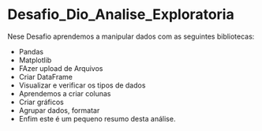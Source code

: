 # Desafio_Dio_Analise_Exploratoria
Nese Desafio aprendemos a manipular dados com as seguintes bibliotecas:
- Pandas
- Matplotlib
- FAzer upload de Arquivos
- Criar DataFrame
- Visualizar e verificar os tipos de dados
- Aprendemos a criar colunas
- Criar gráficos
- Agrupar dados, formatar 
- Enfim este é um pequeno resumo desta análise.
